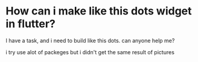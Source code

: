 
# How can i make like this dots widget in flutter?

I have a task, and i need to build like this dots. can anyone help me?



i try use alot of packeges but i didn't get the same result of pictures

        